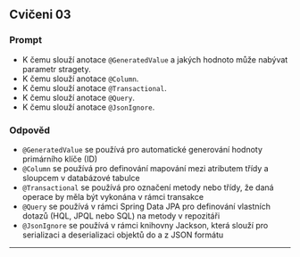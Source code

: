 ## Cvičeni 03
### Prompt
- K čemu slouží anotace `@GeneratedValue` a jakých hodnoto může nabývat parametr stragety.
- K čemu slouží anotace `@Column`.
- K čemu slouží anotace `@Transactional`.
- K čemu slouží anotace `@Query`.
- K čemu slouží anotace `@JsonIgnore`.
### Odpověd
- `@GeneratedValue` se používá pro automatické generování hodnoty primárního klíče (ID)
- `@Column` se používá pro definování mapování mezi atributem třídy a sloupcem v databázové tabulce
- `@Transactional` se používá pro označení metody nebo třídy, že daná operace by měla být vykonána v rámci transakce
- `@Query` se používá v rámci Spring Data JPA pro definování vlastních dotazů (HQL, JPQL nebo SQL) na metody v repozitáři
- `@JsonIgnore` se používá v rámci knihovny Jackson, která slouží pro serializaci a deserializaci objektů do a z JSON formátu
---